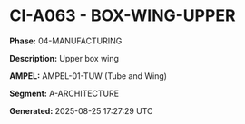 # CI-A063 - BOX-WING-UPPER

**Phase:** 04-MANUFACTURING

**Description:** Upper box wing

**AMPEL:** AMPEL-01-TUW (Tube and Wing)

**Segment:** A-ARCHITECTURE

**Generated:** 2025-08-25 17:27:29 UTC
